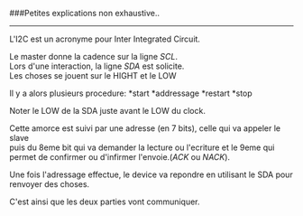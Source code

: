 ###Petites explications non exhaustive..
<hr/>

L'I2C est un acronyme pour Inter Integrated Circuit.

Le master donne la cadence sur la ligne *SCL*.
<br/>Lors d'une interaction, la ligne *SDA* est solicite.
<br/>Les choses se jouent sur le HIGHT et le LOW

Il y a alors plusieurs procedure:
*start
*addressage
*restart
*stop

Noter le LOW de la SDA juste avant le LOW du clock.

Cette amorce est suivi par une adresse (en 7 bits), celle qui va appeler le slave
<br/>puis du 8eme bit qui va demander la lecture ou l'ecriture et le 9eme qui permet de confirmer ou d'infirmer l'envoie.(*ACK* ou *NACK*).

Une fois l'adressage effectue, le device va repondre en utilisant le SDA pour renvoyer des choses.

C'est ainsi que les deux parties vont communiquer.
